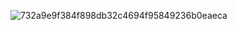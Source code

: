 ![732a9e9f384f898db32c4694f95849236b0eaeca](https://github.com/user-attachments/assets/dd01fde6-b5f6-4c48-afc1-a3c49b0292b4)
